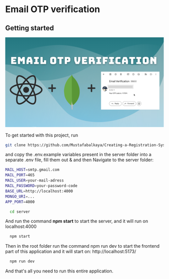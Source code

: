 # Email OTP verification

## Getting started

![Lesson image](./public/email-otp.png)

To get started with this project, run

```bash
git clone https://github.com/Mustafabalkaya/Creating-a-Registration-System-with-OTP-Verification-in-Node.js.git
```

and copy the .env.example variables present in the server folder into a separate .env file, fill them out & and then Navigate to the server folder:
```bash
MAIL_HOST=smtp.gmail.com
MAIL_PORT=465
MAIL_USER=your-mail-adress
MAIL_PASSWORD=your-password-code
BASE_URL=http://localhost:4000
MONGO_URI=...
APP_PORT=4000
```
```bash
  cd server
```

And run the command **npm start** to start the server, and it will run on localhost:4000

```bash
  npm start
```

Then in the root folder run the command  npm run dev to start the frontend part of this application and it will start on: http://localhost:5173/

```bash
  npm run dev
```

And that's all you need to run this entire application.  
